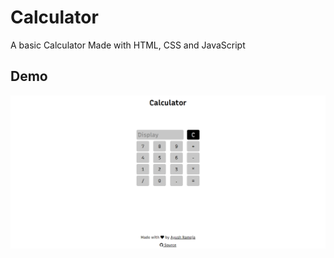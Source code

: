 # Calculator

A basic Calculator Made with HTML, CSS and JavaScript


## Demo

![Calculator](https://github.com/RamejaAyush/calculator/blob/master/media/ss.png?raw=true)

